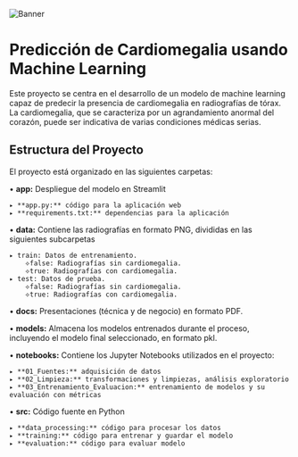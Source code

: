 ![Banner](/imgs_readme/banner.png)
# Predicción de Cardiomegalia usando Machine Learning
Este proyecto se centra en el desarrollo de un modelo de machine learning capaz de predecir la presencia de cardiomegalia en radiografías de tórax. La cardiomegalia, que se caracteriza por un agrandamiento anormal del corazón, puede ser indicativa de varias condiciones médicas serias.

## Estructura del Proyecto
El proyecto está organizado en las siguientes carpetas:

  • **app:** Despliegue del modelo en Streamlit

    ▸ **app.py:** código para la aplicación web
    ▸ **requirements.txt:** dependencias para la aplicación
  
  • **data:** Contiene las radiografías en formato PNG, divididas en las siguientes subcarpetas
  
    ▸ train: Datos de entrenamiento.
        ⟡false: Radiografías sin cardiomegalia.
        ⟡true: Radiografías con cardiomegalia.
    ▸ test: Datos de prueba.
        ⟡false: Radiografías sin cardiomegalia.
        ⟡true: Radiografías con cardiomegalia.
  
  • **docs:** Presentaciones (técnica y de negocio) en formato PDF.
    
  • **models:** Almacena los modelos entrenados durante el proceso, incluyendo el modelo final seleccionado, en formato pkl.
  
  • **notebooks:** Contiene los Jupyter Notebooks utilizados en el proyecto:
  
    ▸ **01_Fuentes:** adquisición de datos
    ▸ **02_Limpieza:** transformaciones y limpiezas, análisis exploratorio
    ▸ **03_Entrenamiento_Evaluacion:** entrenamiento de modelos y su evaluación con métricas

  • **src:** Código fuente en Python
  
    ▸ **data_processing:** código para procesar los datos
    ▸ **training:** código para entrenar y guardar el modelo
    ▸ **evaluation:** código para evaluar modelo



